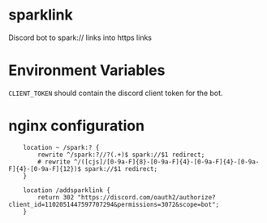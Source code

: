 # sparklink
Discord bot to spark:// links into https links

# Environment Variables

`CLIENT_TOKEN` should contain the discord client token for the bot.


# nginx configuration

```nginxconf
    location ~ /spark:? {
	    rewrite ^/spark:?//?(.+)$ spark://$1 redirect;
	    # rewrite ^/([cjs]/[0-9a-F]{8}-[0-9a-F]{4}-[0-9a-F]{4}-[0-9a-F]{4}-[0-9a-F]{12})$ spark://$1 redirect;
    }

    location /addsparklink {
	    return 302 "https://discord.com/oauth2/authorize?client_id=1102051447597707294&permissions=3072&scope=bot";
    }
```


